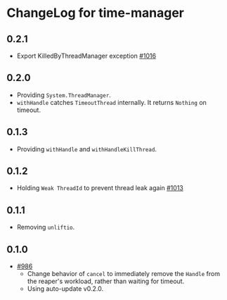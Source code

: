 # ChangeLog for time-manager

## 0.2.1

* Export KilledByThreadManager exception
  [#1016](https://github.com/yesodweb/wai/pull/1016)

## 0.2.0

* Providing `System.ThreadManager`.
* `withHandle` catches `TimeoutThread` internally.
  It returns `Nothing` on timeout.

## 0.1.3

* Providing `withHandle` and `withHandleKillThread`.

## 0.1.2

* Holding `Weak ThreadId` to prevent thread leak again
  [#1013](https://github.com/yesodweb/wai/pull/1013)

## 0.1.1

* Removing `unliftio`.

## 0.1.0

* [#986](https://github.com/yesodweb/wai/pull/986)
    * Change behavior of `cancel` to immediately remove the `Handle` from the
    reaper's workload, rather than waiting for timeout.
    * Using auto-update v0.2.0.
